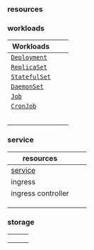 ### resources



### workloads

| Workloads                                                    |      |      |
| ------------------------------------------------------------ | ---- | ---- |
| [`Deployment`](https://kubernetes.io/docs/concepts/workloads/controllers/deployment/) |      |      |
| [`ReplicaSet`](https://kubernetes.io/docs/concepts/workloads/controllers/replicaset/) |      |      |
| [`StatefulSet`](https://kubernetes.io/docs/concepts/workloads/controllers/statefulset/) |      |      |
| [`DaemonSet`](https://kubernetes.io/docs/concepts/workloads/controllers/daemonset/) |      |      |
| [`Job`](https://kubernetes.io/docs/concepts/workloads/controllers/job/) |      |      |
| [`CronJob`](https://kubernetes.io/docs/concepts/workloads/controllers/cron-jobs/) |      |      |
|                                                              |      |      |
|                                                              |      |      |
|                                                              |      |      |
|                                                              |      |      |
|                                                              |      |      |



### service

| resources                                                    |      |      |
| ------------------------------------------------------------ | ---- | ---- |
| [service](https://kubernetes.io/docs/concepts/services-networking/service/) |      |      |
| ingress                                                      |      |      |
| ingress controller                                           |      |      |
|                                                              |      |      |
|                                                              |      |      |
|                                                              |      |      |

### storage

|      |      |      |
| ---- | ---- | ---- |
|      |      |      |
|      |      |      |
|      |      |      |

